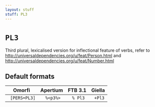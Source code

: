 ```yaml
---
layout: stuff
stuff: PL3
---
```

# ` PL3 `

Third plural, lexicalised version for inflectional feature of verbs, refer to http://universaldependencies.org/u/feat/Person.html and http://universaldependencies.org/u/feat/Number.html

## Default formats
| Omorfi | Apertium | FTB 3.1 | Giella |
|:------:|:--------:|:-------:|:------:|
| ` [PERS=PL3]` | ` %<p3%>` | ` % Pl3` | ` +Pl3`  |
